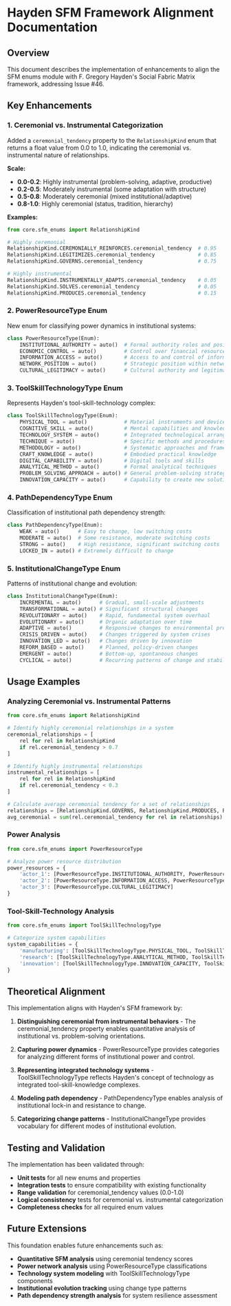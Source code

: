 # Hayden SFM Framework Alignment Documentation

## Overview

This document describes the implementation of enhancements to align the SFM enums module with F. Gregory Hayden's Social Fabric Matrix framework, addressing Issue #46.

## Key Enhancements

### 1. Ceremonial vs. Instrumental Categorization

Added a `ceremonial_tendency` property to the `RelationshipKind` enum that returns a float value from 0.0 to 1.0, indicating the ceremonial vs. instrumental nature of relationships.

**Scale:**
- **0.0-0.2**: Highly instrumental (problem-solving, adaptive, productive)
- **0.2-0.5**: Moderately instrumental (some adaptation with structure)
- **0.5-0.8**: Moderately ceremonial (mixed institutional/adaptive)
- **0.8-1.0**: Highly ceremonial (status, tradition, hierarchy)

**Examples:**
```python
from core.sfm_enums import RelationshipKind

# Highly ceremonial
RelationshipKind.CEREMONIALLY_REINFORCES.ceremonial_tendency  # 0.95
RelationshipKind.LEGITIMIZES.ceremonial_tendency              # 0.85
RelationshipKind.GOVERNS.ceremonial_tendency                  # 0.75

# Highly instrumental  
RelationshipKind.INSTRUMENTALLY_ADAPTS.ceremonial_tendency    # 0.05
RelationshipKind.SOLVES.ceremonial_tendency                   # 0.05
RelationshipKind.PRODUCES.ceremonial_tendency                 # 0.15
```

### 2. PowerResourceType Enum

New enum for classifying power dynamics in institutional systems:

```python
class PowerResourceType(Enum):
    INSTITUTIONAL_AUTHORITY = auto()  # Formal authority roles and positions
    ECONOMIC_CONTROL = auto()         # Control over financial resources and flows
    INFORMATION_ACCESS = auto()       # Access to and control of information
    NETWORK_POSITION = auto()         # Strategic position within networks
    CULTURAL_LEGITIMACY = auto()      # Cultural authority and legitimacy sources
```

### 3. ToolSkillTechnologyType Enum

Represents Hayden's tool-skill-technology complex:

```python
class ToolSkillTechnologyType(Enum):
    PHYSICAL_TOOL = auto()            # Material instruments and devices
    COGNITIVE_SKILL = auto()          # Mental capabilities and knowledge
    TECHNOLOGY_SYSTEM = auto()        # Integrated technological arrangements
    TECHNIQUE = auto()                # Specific methods and procedures
    METHODOLOGY = auto()              # Systematic approaches and frameworks
    CRAFT_KNOWLEDGE = auto()          # Embodied practical knowledge
    DIGITAL_CAPABILITY = auto()       # Digital tools and skills
    ANALYTICAL_METHOD = auto()        # Formal analytical techniques
    PROBLEM_SOLVING_APPROACH = auto() # General problem-solving strategies
    INNOVATION_CAPACITY = auto()      # Capability to create new solutions
```

### 4. PathDependencyType Enum

Classification of institutional path dependency strength:

```python
class PathDependencyType(Enum):
    WEAK = auto()      # Easy to change, low switching costs
    MODERATE = auto()  # Some resistance, moderate switching costs
    STRONG = auto()    # High resistance, significant switching costs
    LOCKED_IN = auto() # Extremely difficult to change
```

### 5. InstitutionalChangeType Enum

Patterns of institutional change and evolution:

```python
class InstitutionalChangeType(Enum):
    INCREMENTAL = auto()      # Gradual, small-scale adjustments
    TRANSFORMATIONAL = auto() # Significant structural changes
    REVOLUTIONARY = auto()    # Rapid, fundamental system overhaul
    EVOLUTIONARY = auto()     # Organic adaptation over time
    ADAPTIVE = auto()         # Responsive changes to environmental pressures
    CRISIS_DRIVEN = auto()    # Changes triggered by system crises
    INNOVATION_LED = auto()   # Changes driven by innovation
    REFORM_BASED = auto()     # Planned, policy-driven changes
    EMERGENT = auto()         # Bottom-up, spontaneous changes
    CYCLICAL = auto()         # Recurring patterns of change and stability
```

## Usage Examples

### Analyzing Ceremonial vs. Instrumental Patterns

```python
from core.sfm_enums import RelationshipKind

# Identify highly ceremonial relationships in a system
ceremonial_relationships = [
    rel for rel in RelationshipKind 
    if rel.ceremonial_tendency > 0.7
]

# Identify highly instrumental relationships
instrumental_relationships = [
    rel for rel in RelationshipKind 
    if rel.ceremonial_tendency < 0.3
]

# Calculate average ceremonial tendency for a set of relationships
relationships = [RelationshipKind.GOVERNS, RelationshipKind.PRODUCES, RelationshipKind.EDUCATES]
avg_ceremonial = sum(rel.ceremonial_tendency for rel in relationships) / len(relationships)
```

### Power Analysis

```python
from core.sfm_enums import PowerResourceType

# Analyze power resource distribution
power_resources = {
    'actor_1': [PowerResourceType.INSTITUTIONAL_AUTHORITY, PowerResourceType.ECONOMIC_CONTROL],
    'actor_2': [PowerResourceType.INFORMATION_ACCESS, PowerResourceType.NETWORK_POSITION],
    'actor_3': [PowerResourceType.CULTURAL_LEGITIMACY]
}
```

### Tool-Skill-Technology Analysis

```python
from core.sfm_enums import ToolSkillTechnologyType

# Categorize system capabilities
system_capabilities = {
    'manufacturing': [ToolSkillTechnologyType.PHYSICAL_TOOL, ToolSkillTechnologyType.TECHNIQUE],
    'research': [ToolSkillTechnologyType.ANALYTICAL_METHOD, ToolSkillTechnologyType.COGNITIVE_SKILL],
    'innovation': [ToolSkillTechnologyType.INNOVATION_CAPACITY, ToolSkillTechnologyType.METHODOLOGY]
}
```

## Theoretical Alignment

This implementation aligns with Hayden's SFM framework by:

1. **Distinguishing ceremonial from instrumental behaviors** - The ceremonial_tendency property enables quantitative analysis of institutional vs. problem-solving orientations.

2. **Capturing power dynamics** - PowerResourceType provides categories for analyzing different forms of institutional power and control.

3. **Representing integrated technology systems** - ToolSkillTechnologyType reflects Hayden's concept of technology as integrated tool-skill-knowledge complexes.

4. **Modeling path dependency** - PathDependencyType enables analysis of institutional lock-in and resistance to change.

5. **Categorizing change patterns** - InstitutionalChangeType provides vocabulary for different modes of institutional evolution.

## Testing and Validation

The implementation has been validated through:

- **Unit tests** for all new enums and properties
- **Integration tests** to ensure compatibility with existing functionality
- **Range validation** for ceremonial_tendency values (0.0-1.0)
- **Logical consistency** tests for ceremonial vs. instrumental categorization
- **Completeness checks** for all required enum values

## Future Extensions

This foundation enables future enhancements such as:

- **Quantitative SFM analysis** using ceremonial tendency scores
- **Power network analysis** using PowerResourceType classifications
- **Technology system modeling** with ToolSkillTechnologyType components
- **Institutional evolution tracking** using change type patterns
- **Path dependency strength analysis** for system resilience assessment